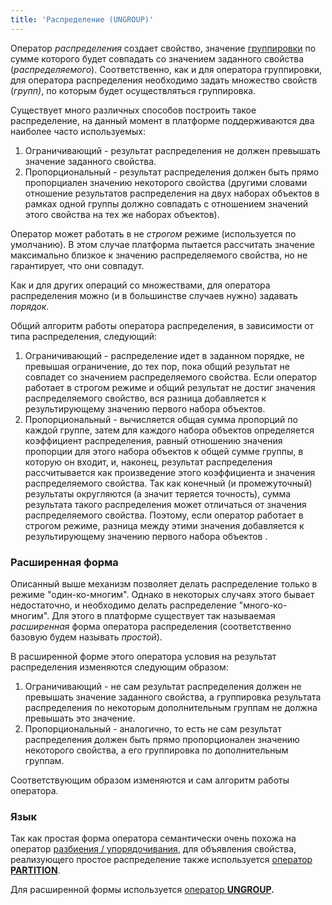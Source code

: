 ```yaml
---
title: 'Распределение (UNGROUP)'
---
```


Оператор *распределения* создает свойство, значение [группировки](Grouping_GROUP_.md) по сумме которого будет совпадать со значением заданного свойства (*распределяемого*). Соответственно, как и для оператора группировки, для оператора распределения необходимо задать множество свойств (*групп)*, по которым будет осуществляться группировка.

Существует много различных способов построить такое распределение, на данный момент в платформе поддерживаются два наиболее часто используемых:

1.  Ограничивающий - результат распределения не должен превышать значение заданного свойства.
2.  Пропорциональный - результат распределения должен быть прямо пропорциален значению некоторого свойства (другими словами отношение результатов распределения на двух наборах объектов в рамках одной группы должно совпадать с отношением значений этого свойства на тех же наборах объектов). 

Оператор может работать в не *строгом* режиме (используется по умолчанию). В этом случае платформа пытается рассчитать значение максимально близкое к значению распределяемого свойства, но не гарантирует, что они совпадут.

Как и для других операций со множествами, для оператора распределения можно (и в большинстве случаев нужно) задавать *порядок*.

Общий алгоритм работы оператора распределения, в зависимости от типа распределения, следующий:

1.  Ограничивающий - распределение идет в заданном порядке, не превышая ограничение, до тех пор, пока общий результат не совпадет со значением распределяемого свойства. Если оператор работает в строгом режиме и общий результат не достиг значения распределяемого свойство, вся разница добавляется к результирующему значению первого набора объектов.
2.  Пропорциональный - вычисляется общая сумма пропорций по каждой группе, затем для каждого набора объектов определяется коэффициент распределения, равный отношению значения пропорции для этого набора объектов к общей сумме группы, в которую он входит, и, наконец, результат распределения рассчитывается как произведение этого коэффициента и значения распределяемого свойства. Так как конечный (и промежуточный) результаты округляются (а значит теряется точность), сумма результата такого распределения может отличаться от значения распределяемого свойства. Поэтому, если оператор работает в строгом режиме, разница между этими значения добавляется к результирующему значению первого набора объектов .

### Расширенная форма

Описанный выше механизм позволяет делать распределение только в режиме "один-ко-многим". Однако в некоторых случаях этого бывает недостаточно, и необходимо делать распределение "много-ко-многим". Для этого в платформе существует так называемая *расширенная* форма оператора распределения (соответственно базовую будем называть *простой*). 

В расширенной форме этого оператора условия на результат распределения изменяются следующим образом:

1.  Ограничивающий - не сам результат распределения должен не превышать значение заданного свойства, а группировка результата распределения по некоторым дополнительным группам не должна превышать это значение.
2.  Пропорциональный - аналогично, то есть не сам результат распределения должен быть прямо пропорционален значению некоторого свойства, а его группировка по дополнительным группам.

Соответствующим образом изменяются и сам алгоритм работы оператора.

### Язык

Так как простая форма оператора семантически очень похожа на оператор [разбиения / упорядочивания](Partitioning_sorting_PARTITION_..._ORDER_.md), для объявления свойства, реализующего простое распределение также используется [оператор **PARTITION**](PARTITION_operator.md).

Для расширенной формы используется [оператор **UNGROUP**](UNGROUP_operator.md)**.**
